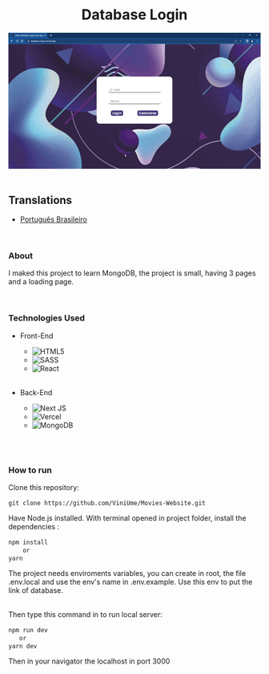 <h1 align="center">Database Login</h1>
<div align="center">
   <img alt="gif" src="https://github.com/ViniUme/assets/blob/master/login.gif?raw=true">
</div>

<br>

## Translations
- [Português Brasileiro](https://github.com/ViniUme/database-login/blob/master/translations/README-ptbr.md)

<br>

### About
I maked this project to learn MongoDB, the project is small, having 3 pages and a loading page.

<br>

### Technologies Used

* Front-End
    * ![HTML5](https://img.shields.io/badge/html5-%23E34F26.svg?style=for-the-badge&logo=html5&logoColor=white)
    * ![SASS](https://img.shields.io/badge/SASS-hotpink.svg?style=for-the-badge&logo=SASS&logoColor=white)
    * ![React](https://img.shields.io/badge/react-%2320232a.svg?style=for-the-badge&logo=react&logoColor=%2361DAFB)

    <br>

* Back-End
    * ![Next JS](https://img.shields.io/badge/Next-black?style=for-the-badge&logo=next.js&logoColor=white)
    * ![Vercel](https://img.shields.io/badge/vercel-%23000000.svg?style=for-the-badge&logo=vercel&logoColor=white)
    * ![MongoDB](https://img.shields.io/badge/MongoDB-%234ea94b.svg?style=for-the-badge&logo=mongodb&logoColor=white)

<br><br>

### How to run
Clone this repository:

    git clone https://github.com/ViniUme/Movies-Website.git
    
Have Node.js installed. With terminal opened in project folder, install the dependencies :

    npm install
        or
    yarn
    
The project needs enviroments variables, you can create in root, the file .env.local and use the env's name in .env.example. Use this env to put the link of database.

<br>
Then type this command in to run local server:

    npm run dev
       or
    yarn dev

Then in your navigator the localhost in port 3000
